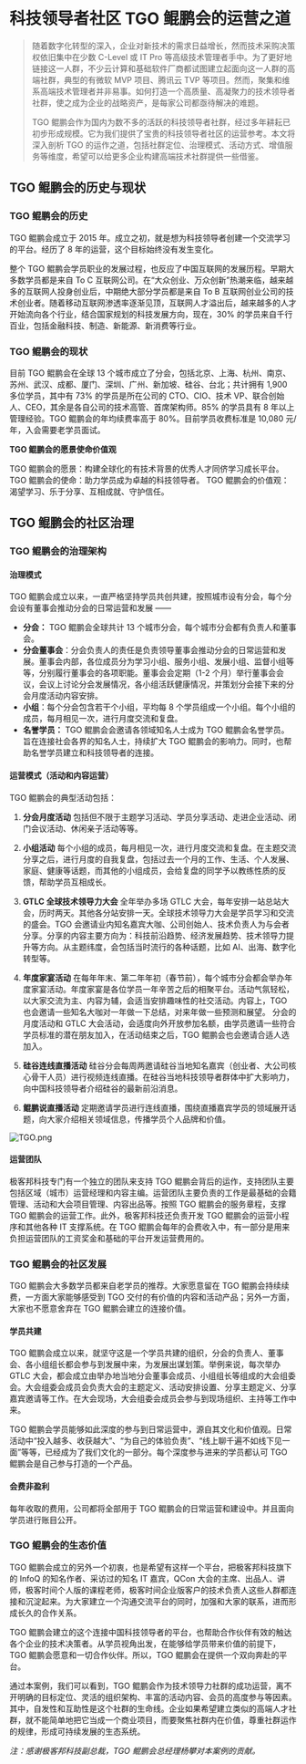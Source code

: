 # 科技领导者社区 TGO 鲲鹏会的运营之道

> 随着数字化转型的深入，企业对新技术的需求日益增长，然而技术采购决策权依旧集中在少数 C-Level 或 IT Pro 等高级技术管理者手中。为了更好地链接这一人群，不少云计算和基础软件厂商都试图建立起面向这一人群的高端社群，典型的有微软 MVP 项目、腾讯云 TVP 等项目。然而，聚集和维系高端技术管理者并非易事。如何打造一个高质量、高凝聚力的技术领导者社群，使之成为企业的战略资产，是每家公司都亟待解决的难题。
> 
> TGO 鲲鹏会作为国内为数不多的活跃的科技领导者社群，经过多年耕耘已初步形成规模。它为我们提供了宝贵的科技领导者社区的运营参考。本文将深入剖析 TGO 的运作之道，包括社群定位、治理模式、活动方式、增值服务等维度，希望可以给更多企业构建高端技术社群提供一些借鉴。

## TGO 鲲鹏会的历史与现状

### TGO 鲲鹏会的历史

TGO 鲲鹏会成立于 2015 年。成立之初，就是想为科技领导者创建一个交流学习的平台。经历了 8 年的运营，这个目标始终没有发生变化。

整个 TGO 鲲鹏会学员职业的发展过程，也反应了中国互联网的发展历程。早期大多数学员都是来自 To C 互联网公司。在“大众创业、万众创新”热潮来临，越来越多的互联网人投身创业后，中期绝大部分学员都是来自 To B 互联网创业公司的技术创业者。随着移动互联网渗透率逐渐见顶，互联网人才溢出后，越来越多的人才开始流向各个行业，结合国家规划的科技发展方向，现在，30% 的学员来自千行百业，包括金融科技、制造、新能源、新消费等行业。

### TGO 鲲鹏会的现状

目前 TGO 鲲鹏会在全球 13 个城市成立了分会，包括北京、上海、杭州、南京、苏州、武汉、成都、厦门、深圳、广州、新加坡、硅谷、台北；共计拥有 1,900 多位学员，其中有 73% 的学员是所在公司的 CTO、CIO、技术 VP、联合创始人、CEO，其余是各自公司的技术高管、首席架构师。85% 的学员具有 8 年以上管理经验。TGO 鲲鹏会的年均续费率高于 80%。目前学员收费标准是 10,080 元/年，入会需要老学员面试。

**TGO 鲲鹏会的愿景使命价值观**

TGO 鲲鹏会的愿景：构建全球化的有技术背景的优秀人才同侪学习成长平台。
TGO 鲲鹏会的使命：助力学员成为卓越的科技领导者。
TGO 鲲鹏会的价值观：渴望学习、乐于分享、互相成就、守护信任。

## TGO 鲲鹏会的社区治理
### TGO 鲲鹏会的治理架构
#### 治理模式

TGO 鲲鹏会成立以来，一直严格坚持学员共创共建，按照城市设有分会，每个分会设有董事会推动分会的日常运营和发展 ——

* **分会：** TGO 鲲鹏会全球共计 13 个城市分会，每个城市分会都有负责人和董事会。
* **分会董事会**：分会负责人的责任是负责领导董事会推动分会的日常运营和发展。董事会内部，各位成员分为学习小组、服务小组、发展小组、监督小组等等，分别履行董事会的各项职能。董事会会定期（1-2 个月）举行董事会会议，会议上讨论分会发展情况，各小组活跃健康情况，并策划分会接下来的分会月度活动内容安排。
* **小组**：每个分会包含若干个小组，平均每 8 个学员组成一个小组。每个小组的成员，每月相见一次，进行月度交流和复盘。
* **名誉学员：** TGO 鲲鹏会会邀请各领域知名人士成为 TGO 鲲鹏会名誉学员。旨在连接社会各界的知名人士，持续扩大 TGO 鲲鹏会的影响力。同时，也帮助名誉学员建立和科技领导者的连接。

#### 运营模式（活动和内容运营）

TGO 鲲鹏会的典型活动包括：

1. **分会月度活动**
   包括但不限于主题学习活动、学员分享活动、走进企业活动、闭门会议活动、休闲亲子活动等等。

2. **小组活动**
   每个小组的成员，每月相见一次，进行月度交流和复盘。在主题交流分享之后，进行月度的自我复盘，包括过去一个月的工作、生活、个人发展、家庭、健康等话题，而其他的小组成员，会给复盘的同学予以教练性质的反馈，帮助学员互相成长。

3. **GTLC 全球技术领导力大会**
   全年举办多场 GTLC 大会，每年安排一站总站大会，历时两天。其他各分站安排一天。全球技术领导力大会是学员学习和交流的盛会。TGO 会邀请业内知名嘉宾大咖、公司创始人、技术负责人为与会者分享。分享的内容主要方向为：科技前沿趋势、经济发展趋势、技术领导力提升等方向。从主题纬度，会包括当时流行的各种话题，比如 AI、出海、数字化转型等。

4. **年度家宴活动**
   在每年年末、第二年年初（春节前），每个城市分会都会举办年度家宴活动。年度家宴是各位学员一年辛苦之后的相聚平台。活动气氛轻松，以大家交流为主、内容为辅，会适当安排趣味性的社交活动。内容上，TGO 也会邀请一些知名大咖对一年做一下总结，对来年做一些预测和展望。
   分会的月度活动和 GTLC 大会活动，会适度向外开放参加名额，由学员邀请一些符合学员标准的潜在朋友加入，在活动结束之后，TGO 鲲鹏会也会邀请合适人选加入。

5. **硅谷连线直播活动**
   硅谷分会每周两邀请硅谷当地知名嘉宾（创业者、大公司核心骨干人员）进行视频连线直播。在硅谷当地科技领导者群体中扩大影响力，向中国科技领导者介绍硅谷的最新前沿消息。

6. **鲲鹏说直播活动**
   定期邀请学员进行连线直播，围绕直播嘉宾学员的领域展开话题，向大家介绍相关领域信息，传播学员个人品牌和价值。

![TGO.png](https://segmentfault.com/img/bVdaOpC)

#### 运营团队

极客邦科技专门有一个独立的团队来支持 TGO 鲲鹏会背后的运作，支持团队主要包括区域（城市）运营经理和内容主编。运营团队主要负责的工作是最基础的会籍管理、活动和大会项目管理、内容出品等。按照 TGO 鲲鹏会的服务章程，支撑 TGO 鲲鹏会的运营工作。此外，极客邦科技还负责开发 TGO 鲲鹏会的运营小程序和其他各种 IT 支撑系统。在 TGO 鲲鹏会每年的会费收入中，有一部分是用来负担运营团队的工资奖金和基础的平台开发运营费用的。

###  TGO 鲲鹏会的社区发展

TGO 鲲鹏会大多数学员都来自老学员的推荐。大家愿意留在 TGO 鲲鹏会持续续费，一方面大家能够感受到 TGO 交付的有价值的内容和活动产品；另外一方面，大家也不愿意舍弃在 TGO 鲲鹏会建立的连接价值。

#### 学员共建

TGO 鲲鹏会成立以来，就坚守这是一个学员共建的组织，分会的负责人、董事会、各小组组长都会参与到发展中来，为发展出谋划策。举例来说，每次举办 GTLC 大会，都会成立由举办地当地分会董事会成员、小组组长等组成的大会组委会。大会组委会成员会负责大会的主题定义、活动安排设置、分享主题定义、分享嘉宾邀请等工作。在大会现场，大会组委会成员会参与到现场组织、主持等工作中来。

TGO 鲲鹏会学员能够如此深度的参与到日常运营中，源自其文化和价值观。日常活动中“投入越多、收获越大”、“为自己的体验负责”、“线上聊千遍不如线下见一面”等等，已经成为了我们文化的一部分。每个深度参与进来的学员都认可 TGO 鲲鹏会是自己参与打造的一个产品。

#### 会费非盈利

每年收取的费用，公司都将全部用于 TGO 鲲鹏会的日常运营和建设中。并且面向学员进行账目公开。

### TGO 鲲鹏会的生态价值

TGO 鲲鹏会成立的另外一个初衷，也是希望有这样一个平台，把极客邦科技旗下的 InfoQ 的知名作者、采访过的知名 IT 嘉宾，QCon 大会的主席、出品人、讲师，极客时间个人版的课程老师，极客时间企业版客户的技术负责人这些人群都连接和沉淀起来。为大家建立一个沟通交流平台的同时，加强和大家的联系，进而形成长久的合作关系。

TGO 鲲鹏会建立的这个连接中国科技领导者的平台，也帮助合作伙伴有效的触达各个企业的技术决策者。从学员视角出发，在能够给学员带来价值的前提下，TGO 鲲鹏会愿意和一切合作伙伴。所以，TGO 鲲鹏会在提供一个双向奔赴的平台。

通过本案例，我们可以看到，TGO 鲲鹏会作为技术领导力社群的成功运营，离不开明确的目标定位、灵活的组织架构、丰富的活动内容、会员的高度参与等因素。其中，自发性和互助性是这个社群的生命线。企业如果希望建立类似的高端人才社群，就不能简单地把它当成一个商业项目，而要聚焦社群内在价值，尊重社群运作的规律，形成可持续发展的生态系统。

*注：感谢极客邦科技副总裁，TGO 鲲鹏会总经理杨攀对本案例的贡献。*
